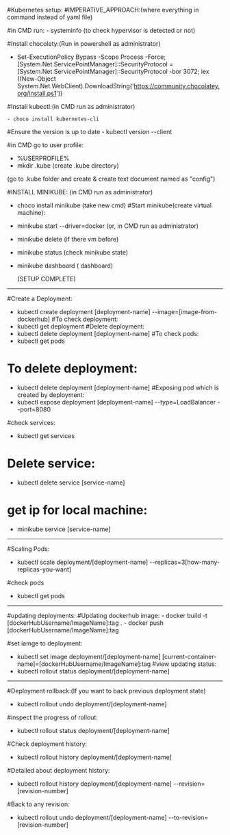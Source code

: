 #Kubernetes setup:
#IMPERATIVE_APPROACH:(where everything in command instead of yaml file)

#in CMD run:
    - systeminfo (to check hypervisor is detected or not)

#Install chocolety:(Run in powershell as administrator)

   - Set-ExecutionPolicy Bypass -Scope Process -Force; [System.Net.ServicePointManager]::SecurityProtocol = [System.Net.ServicePointManager]::SecurityProtocol -bor 3072; iex ((New-Object System.Net.WebClient).DownloadString('https://community.chocolatey.org/install.ps1'))

#Install kubectl:(in CMD run as administrator)

    - choco install kubernetes-cli

#Ensure the version is up to date
    - kubectl version --client

#in CMD go to user profile:
   - %USERPROFILE%
   - mkdir .kube (create .kube directory)

 (go to .kube folder and create & create text document named as "config")

#INSTALL MINIKUBE:
(in CMD run as administrator)
  - choco install minikube
(take new cmd)
#Start minikube(create virtual machine):
  - minikube start --driver=docker (or, in CMD run as administrator)
  - minikube delete (if there vm before)
  - minikube status (check minikube state)
  - minikube dashboard ( dashboard)

     (SETUP COMPLETE)
------------------------------------------------------------------------------------------------------------------------------------------------------------------------------------------------------------------
#Create a Deployment:
 - kubectl create deployment [deployment-name] --image=[image-from-dockerhub]
#To check deployment:
 - kubectl get deployment
#Delete deployment:
  - kubectl delete deployment [deployment-name]
#To check pods:
 - kubectl get pods
# To delete deployment:
 - kubectl delete deployment [deployment-name]
#Exposing pod which is created by deployment:
 - kubectl expose deployment [deployment-name] --type=LoadBalancer --port=8080

#check services:
  - kubectl get services
# Delete service:
  - kubectl delete service [service-name]
# get ip for local machine:
  - minikube service [service-name]
------------------------------------------------------------------------------------------------------------------------------------------------------------------------------------------------------------------


#Scaling Pods:

  - kubectl scale deployment/[deployment-name] --replicas=3[how-many-replicas-you-want]

#check pods
  - kubectl get pods

------------------------------------------------------------------------------------------------------------------------------------------------------------------------------------------------------------------
#updating deployments:
   #Updating dockerhub image:
     - docker build -t [dockerHubUsername/ImageName]:tag .
     - docker push [dockerHubUsername/ImageName]:tag


#set iamge to deployment:
  - kubectl set image deployment/[deployment-name] [current-container-name]=[dockerHubUsername/ImageName]:tag
#view updating status:
  - kubectl rollout status deployment/[deployment-name]

-----------------------------------------------------------------------------------------------------------------------------------------------------------------------------------------------------------------

#Deployment rollback:(If you want to back previous deployment state)
  - kubectl rollout undo deployment/[deployment-name]

#inspect the progress of rollout:
  - kubectl rollout status deployment/[deployment-name]

#Check deployment history:
  - kubectl rollout history deployment/[deployment-name]

#Detailed about deployment history:
  - kubectl rollout history deployment/[deployment-name] --revision=[revision-number]

#Back to any revision:
  - kubectl rollout undo deployment/[deployment-name] --to-revision=[revision-number]

